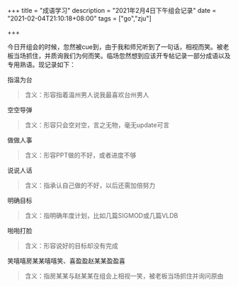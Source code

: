 +++
title = "成语学习"
description = "2021年2月4日下午组会记录"
date = "2021-02-04T21:10:18+08:00"
tags = ["go","zju"]

+++

今日开组会的时候，忽然被cue到，由于我和师兄听到了一句话，相视而笑。被老板当场抓住，并质询我们为何而笑。临场忽然想到应该开专帖记录一部分成语以及专用熟语。现记录如下：

指温为台

> 含义：形容指着温州男人说我最喜欢台州男人

空空导弹

> 含义：形容只会空对空，言之无物，毫无update可言

做做人事

> 含义：形容PPT做的不好，或者进度不够

说说人话

> 含义：指承认自己做的不好，以后还需加倍努力

明确目标

> 含义：指明确年度计划，比如几篇SIGMOD或几篇VLDB

啪啪打脸

> 含义：形容说好的目标却没有完成

笑嘻嘻房某某嘻嘻笑、喜盈盈赵某某盈盈喜

> 含义：指房某某与赵某某在组会上相视一笑，被老板当场抓住并询问原由
